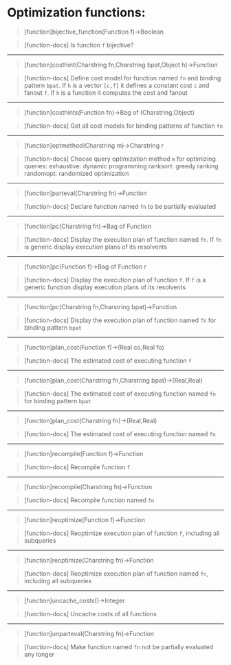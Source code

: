 # Optimization functions:

> [function]bijective_function(Function f)->Boolean

> [function-docs]
> Is function `f` bijective? 



___

> [function]costhint(Charstring fn,Charstring bpat,Object h)->Function

> [function-docs]
> Define cost model for function named `fn` and binding pattern `bpat`. 
>      If `h` is a vector `[c,f]` it defines a constant cost `c` and fanout `f`.
>      If `h` is a function it computes the cost and fanout 



___

> [function]costhints(Function fn)->Bag of (Charstring,Object)

> [function-docs]
> Get all cost models for binding patterns of function `fn` 



___

> [function]optmethod(Charstring m)->Charstring r

> [function-docs]
> Choose query optimization method `m` for optimizing queries:
>      exhaustive: dynamic programming
>      ranksort:   greedy ranking
>      randomopt:  randomized optimization 



___

> [function]parteval(Charstring fn)->Function

> [function-docs]
> Declare function named `fn` to be partially evaluated 



___

> [function]pc(Charstring fn)->Bag of Function

> [function-docs]
> Display the execution plan of function named `fn`.
>      If `fn` is generic display execution plans of its resolvents 



___

> [function]pc(Function f)->Bag of Function r

> [function-docs]
> Display the execution plan of function `f`. 
>      If `f` is a generic function display execution plans of its resolvents 



___

> [function]pc(Charstring fn,Charstring bpat)->Function

> [function-docs]
> Display the execution plan of function named `fn` 
>      for binding pattern `bpat` 



___

> [function]plan_cost(Function f)->(Real co,Real fo)

> [function-docs]
> The estimated cost of executing function `f` 



___

> [function]plan_cost(Charstring fn,Charstring bpat)->(Real,Real)

> [function-docs]
> The extimated cost of executing function named `fn` 
>      for binding pattern `bpat` 



___

> [function]plan_cost(Charstring fn)->(Real,Real)

> [function-docs]
> The estimated cost of executing function named `fn` 



___

> [function]recompile(Function f)->Function

> [function-docs]
> Recompile function `f` 



___

> [function]recompile(Charstring fn)->Function

> [function-docs]
> Recompile function named `fn` 



___

> [function]reoptimize(Function f)->Function

> [function-docs]
> Reoptimize execution plan of function `f`, including all subqueries 



___

> [function]reoptimize(Charstring fn)->Function

> [function-docs]
> Reoptimize execution plan of function named `fn`, 
>       including all subqueries 



___

> [function]uncache_costs()->Integer

> [function-docs]
> Uncache costs of all functions 



___

> [function]unparteval(Charstring fn)->Function

> [function-docs]
> Make function named `fn` not be partially evaluated any longer 


